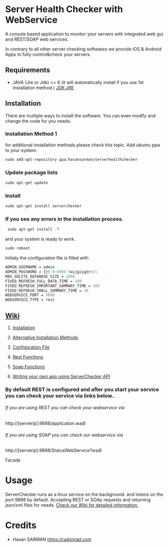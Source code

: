 # Server Health Checker with WebService
 




A console based application to monitor your servers with integrated web gui and REST/SOAP web services.

In contrary to all other server checking softwares we provide IOS  & Android Apps to fully control&check your servers.





## Requirements


* JAVA (Jre or Jdk) >= 6 (it will automatically install if you use 1st installation method.)
[JDK JRE](http://www.oracle.com/technetwork/java/javase/downloads/index.html)


## Installation 

There are multiple ways to install the software. You can even modify and change the code for you needs.

### Installation Method 1
for additional installation methods please check this topic.
 Add ubuntu ppa to your system.
  ```perl
 sudo add-apt-repository ppa:hasansarman/serverhealthchecker

 ```
 ### Update package lists
 ```perl
 sudo apt-get update 
 ``` 
 ### Install
 ```perl
 sudo apt-get install serverchecker
 ```
 ### If you see any errors in the installation process.
 ```perl
  sudo apt-get install -f
 ```
 and your system is ready to work.
 ```perl
 sudo reboot
 ```
 Initialy the configuration file is filled with
 ```perl
 ADMIN_USERNAME = admin
 ADMIN_PASSWORD = {}0-9-0980-9oijgiyg@#@$%
 MAX_SQLITE_DATABASE_SIZE = 1000
 FIXED_REFRESH_FULL_DATA_TIME = 200
 FIXED_REFRESH_IMPORTANT_SUMMARY_TIME = 100
 FIXED_REFRESH_SMALL_SUMMARY_TIME = 30
 WEBSERVICE_PORT = 9898
 WEBSERVICE_TYPE = rest
 ```
 
 
 
 ## [Wiki](https://github.com/hasansarman/ServerHealthCheckerwithWebService/wiki) 

 1. [Installation](https://github.com/hasansarman/ServerHealthCheckerwithWebService/wiki/Installation)

2. [Alternative Installation Methods](https://github.com/hasansarman/ServerHealthCheckerwithWebService/wiki/Alternative-Installation-Methods)

3. [Configuration File](https://github.com/hasansarman/ServerHealthCheckerwithWebService/wiki/Configuration-File)

4. [Rest Functions](https://github.com/hasansarman/ServerHealthCheckerwithWebService/wiki/Rest-Functions)
 
5. [Soap Functions](https://github.com/hasansarman/ServerHealthCheckerwithWebService/wiki/Soap-Functions)

6. [Writing your own app using ServerChecker API](https://github.com/hasansarman/ServerHealthCheckerwithWebService/wiki/Writing-your-own-app-using-ServerChecker-API)
 
 
### By default REST is configured and after you start your service you can check your service via links below..

 ###### If you are using REST you can check your webservice via 
 http://[serverip]:9898/application.wadl
 
 ###### If you are using SOAP you can check our webservice via
 http://[serverip]:9898/StatusWebService?wsdl
           
   



Facade

    


Usage
=====
ServerChecker runs as a linux service on the background. and listens on the port 9898 by default. Accepting REST or SOAp requests and returning json/xml files for needs. 
[Check our Wiki for detailed information.](https://github.com/hasansarman/ServerHealthCheckerwithWebService/wiki/Writing-your-own-app-using-ServerChecker-API)

 

Credits
=======

* Hasan SARMAN https://radonrad.com
